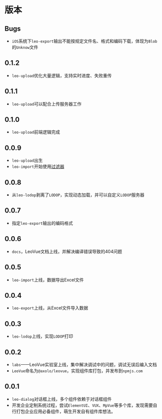 版本
====

Bugs
----
- `iOS`系统下`leo-export`输出不能按规定文件名、格式和编码下载，体现为`Blob`的`Unknow`文件

0.1.2
-----
- `leo-upload`优化大量逻辑，支持实时进度、失败重传

0.1.1
-----
- `leo-upload`可以配合上传服务器工作

0.1.0
-----
- `leo-upload`前端逻辑完成

0.0.9
-----
- `leo-upload`出生
- `leo-import`开始使用[过滤器](https://cn.vuejs.org/v2/guide/filters.html)

0.0.8
-----
- 从`leo-lodop`剥离了`LODOP`，实现动态加载，并可以自定义`LODOP`服务器

0.0.7
-----
- 指定`leo-export`输出的编码格式

0.0.6
-----
- `docs`，LeoVue文档上线，并解决编译错误导致的404问题

0.0.5
-----
- `leo-import`上线，数据导出Excel文件

0.0.4
-----
- `leo-export`上线，从Excel文件导入数据

0.0.3
-----
- `leo-lodop`上线，实现`LODOP`打印

0.0.2
-----
- `labs`——LeoVue实验室上线，集中解决调试中的问题，调试无误后编入文档
- `LeoVue`命名为`@axolo/leovue`，实现组件库打包，并发布到`npmjs.com`

0.0.1
-----
- `leo-dialog`对话框上线，多个组件依赖于对话框组件
- 开发企业定制系统过程，尝试`ElementUI`、`VUX`、`MpVue`等多个库，发现需要自行打包企业应用必备组件，萌生开发自有组件库想法。
